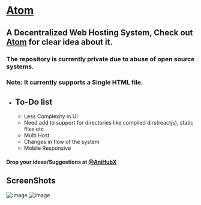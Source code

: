 # [Atom](https://atom.qewertyy.me)

## A Decentralized Web Hosting System, Check out [Atom](https://atom.qewertyy.me) for clear idea about it.

### The repository is currently private due to abuse of open source systems.

### Note: It currently supports a Single HTML file.

* ## To-Do list
  - Less Complexity in UI
  - Need add to support for directories like compiled dirs(reactjs), static files etc
  - Multi Host
  - Changes in flow of the system
  - Mobile Responsive

#### Drop your ideas/Suggestions at [@AniHubX](https://t.me/AniHubXDevs)

## ScreenShots

![image](https://github.com/Qewertyy/Atom/blob/5703ba3095ea0aa3ad1f0bff0e40b055dfa3f8bb/src/Screenshot%202023-04-28%20145852.png)
![image](https://github.com/Qewertyy/Atom/blob/5703ba3095ea0aa3ad1f0bff0e40b055dfa3f8bb/src/Screenshot%202023-04-28%20150154.png)
